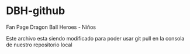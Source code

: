 # DBH-github
Fan Page Dragon Ball Heroes - Niños


Este archivo esta siendo modificado para poder usar git pull en la consola de nuestro repositorio local

